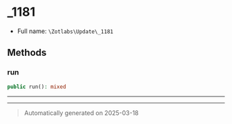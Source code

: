 
# _1181





* Full name: `\Zotlabs\Update\_1181`




## Methods


### run



```php
public run(): mixed
```












***


***
> Automatically generated on 2025-03-18
